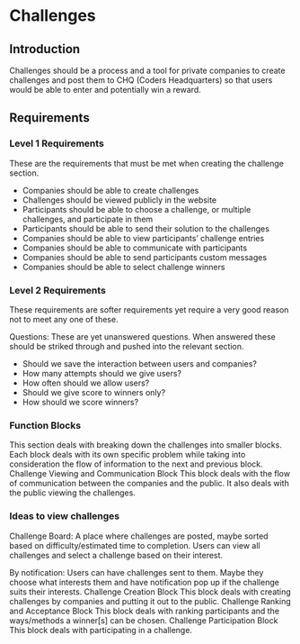 # Challenges

## Introduction

Challenges should be a process and a tool for private companies to create challenges and post them to CHQ (Coders Headquarters) so that users would be able to enter and potentially win a reward.

## Requirements

### Level 1 Requirements
These are the requirements that must be met when creating the challenge section.

+ Companies should be able to create challenges
+ Challenges should be viewed publicly in the website 
+ Participants should be able to choose a challenge, or multiple challenges, and participate in them
+ Participants should be able to send their solution to the challenges
+ Companies should be able to view participants’ challenge entries
+ Companies should be able to communicate with participants
+ Companies should be able to send participants custom messages
+ Companies should be able to select challenge winners

### Level 2 Requirements
These requirements are softer requirements yet require a very good reason not to meet any one of these.

Questions: 
These are yet unanswered questions. When answered these should be striked through and pushed into the relevant section.

+ Should we save the interaction between users and companies?
+ How many attempts should we give users?
+ How often should we allow users?
+ Should we give score to winners only?
+ How should we score winners?



### Function Blocks
This section deals with breaking down the challenges into smaller blocks. Each block deals with its own specific problem while taking into consideration the flow of information to the next and previous block.
Challenge Viewing and Communication Block
This block deals with the flow of communication between the companies and the public. It also deals with the public viewing the challenges.

### Ideas to view challenges
Challenge Board: A place where challenges are posted, maybe sorted based on difficulty/estimated time to completion. Users can view all challenges and select a challenge based on their interest.

By notification: Users can have challenges sent to them. Maybe they choose what interests them and have notification pop up if the challenge suits their interests. 
Challenge Creation Block
This block deals with creating challenges by companies and putting it out to the public.
Challenge Ranking and Acceptance Block
This block deals with ranking participants and the ways/methods a winner[s] can be chosen.
Challenge Participation Block
This block deals with participating in a challenge.
